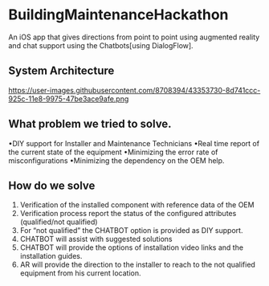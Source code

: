 # BuildingMaintenanceHackathon
An iOS app that gives directions from point to point using augmented reality and chat support using the Chatbots[using DialogFlow].

## System Architecture

https://user-images.githubusercontent.com/8708394/43353730-8d741ccc-925c-11e8-9975-47be3ace9afe.png

## What problem we tried to solve.

•DIY support for Installer and Maintenance Technicians
•Real time report of the current state of the equipment 
•Minimizing the error rate of misconfigurations
•Minimizing the dependency on the OEM help. 


## How do we solve

1. Verification of the installed component with reference data of the OEM
2. Verification process report the status of the configured attributes (qualified/not qualified)
3. For “not qualified” the CHATBOT option is provided as DIY support. 
4. CHATBOT will assist with suggested solutions
5. CHATBOT will provide the options of installation video links and the installation guides.
6. AR will provide the direction to the installer to reach to the not qualified equipment from his current location.


